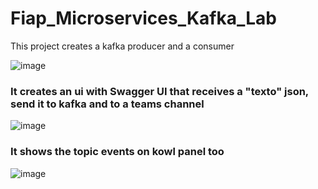 # Fiap_Microservices_Kafka_Lab

This project creates a kafka producer and a consumer 

![image](https://user-images.githubusercontent.com/13209951/133531922-60f8a2c7-a89d-43de-9022-8f815095c8c5.png)


### It creates an ui with Swagger UI that receives a "texto" json, send it to kafka and to a teams channel

![image](https://user-images.githubusercontent.com/13209951/133531475-10511b82-a424-47b9-acd7-074c2b31138f.png)


### It shows the topic events on kowl panel too

![image](https://user-images.githubusercontent.com/13209951/133531821-191bf5b0-3568-43ae-a6b8-65a758db7e11.png)
